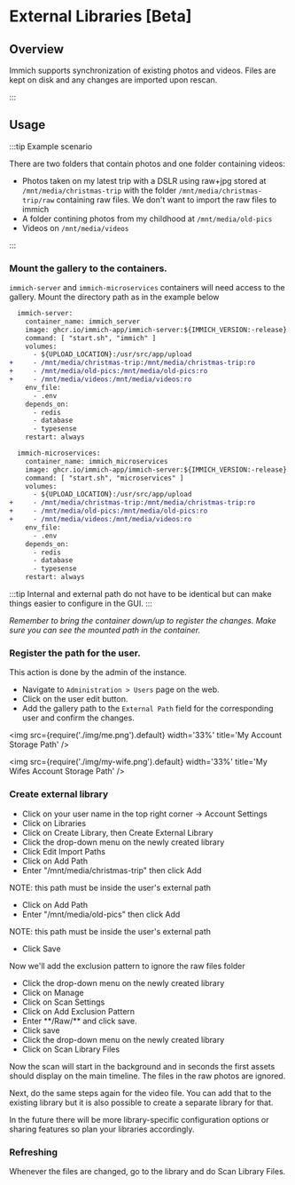 # External Libraries [Beta]

## Overview

Immich supports synchronization of existing photos and videos. Files are kept on disk and any changes are imported upon rescan.

:::

## Usage

:::tip Example scenario

There are two folders that contain photos and one folder containing videos:

- Photos taken on my latest trip with a DSLR using raw+jpg stored at `/mnt/media/christmas-trip` with the folder `/mnt/media/christmas-trip/raw` containing raw files. We don't want to import the raw files to immich
- A folder contining photos from my childhood at `/mnt/media/old-pics`
- Videos on `/mnt/media/videos`

:::

### Mount the gallery to the containers.

`immich-server` and `immich-microservices` containers will need access to the gallery. Mount the directory path as in the example below

```diff title="docker-compose.yml"
  immich-server:
    container_name: immich_server
    image: ghcr.io/immich-app/immich-server:${IMMICH_VERSION:-release}
    command: [ "start.sh", "immich" ]
    volumes:
      - ${UPLOAD_LOCATION}:/usr/src/app/upload
+     - /mnt/media/christmas-trip:/mnt/media/christmas-trip:ro
+     - /mnt/media/old-pics:/mnt/media/old-pics:ro
+     - /mnt/media/videos:/mnt/media/videos:ro
    env_file:
      - .env
    depends_on:
      - redis
      - database
      - typesense
    restart: always

  immich-microservices:
    container_name: immich_microservices
    image: ghcr.io/immich-app/immich-server:${IMMICH_VERSION:-release}
    command: [ "start.sh", "microservices" ]
    volumes:
      - ${UPLOAD_LOCATION}:/usr/src/app/upload
+     - /mnt/media/christmas-trip:/mnt/media/christmas-trip:ro
+     - /mnt/media/old-pics:/mnt/media/old-pics:ro
+     - /mnt/media/videos:/mnt/media/videos:ro
    env_file:
      - .env
    depends_on:
      - redis
      - database
      - typesense
    restart: always
```

:::tip
Internal and external path do not have to be identical but can make things easier to configure in the GUI.
:::

_Remember to bring the container down/up to register the changes. Make sure you can see the mounted path in the container._

### Register the path for the user.

This action is done by the admin of the instance.

- Navigate to `Administration > Users` page on the web.
- Click on the user edit button.
- Add the gallery path to the `External Path` field for the corresponding user and confirm the changes.

<img src={require('./img/me.png').default} width='33%' title='My Account Storage Path' />

<img src={require('./img/my-wife.png').default} width='33%' title='My Wifes Account Storage Path' />

### Create external library

- Click on your user name in the top right corner -> Account Settings
- Click on Libraries
- Click on Create Library, then Create External Library
- Click the drop-down menu on the newly created library
- Click Edit Import Paths
- Click on Add Path
- Enter "/mnt/media/christmas-trip" then click Add

NOTE: this path must be inside the user's external path

- Click on Add Path
- Enter "/mnt/media/old-pics" then click Add

NOTE: this path must be inside the user's external path

- Click Save

Now we'll add the exclusion pattern to ignore the raw files folder

- Click the drop-down menu on the newly created library
- Click on Manage
- Click on Scan Settings
- Click on Add Exclusion Pattern
- Enter \*\*/Raw/\*\* and click save.
- Click save
- Click the drop-down menu on the newly created library
- Click on Scan Library Files

Now the scan will start in the background and in seconds the first assets should display on the main timeline. The files in the raw photos are ignored.

Next, do the same steps again for the video file. You can add that to the existing library but it is also possible to create a separate library for that.

In the future there will be more library-specific configuration options or sharing features so plan your libraries accordingly.

### Refreshing

Whenever the files are changed, go to the library and do Scan Library Files.
